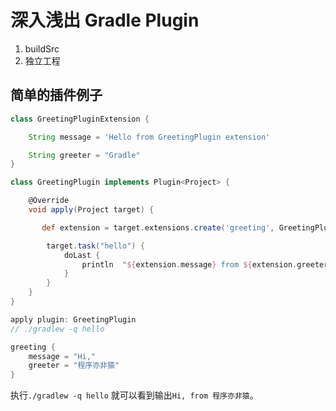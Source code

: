 # 深入浅出 Gradle Plugin


1. buildSrc 
2. 独立工程

## 简单的插件例子

```groovy
class GreetingPluginExtension {

    String message = 'Hello from GreetingPlugin extension'

    String greeter = "Gradle"
}

class GreetingPlugin implements Plugin<Project> {

    @Override
    void apply(Project target) {

       def extension = target.extensions.create('greeting', GreetingPluginExtension)

        target.task("hello") {
            doLast {
                println  "${extension.message} from ${extension.greeter}"
            }
        }
    }
}

apply plugin: GreetingPlugin
// ./gradlew -q hello

greeting {
    message = "Hi,"
    greeter = "程序亦非猿"
}
```

执行`./gradlew -q hello` 就可以看到输出`Hi, from 程序亦非猿`。


